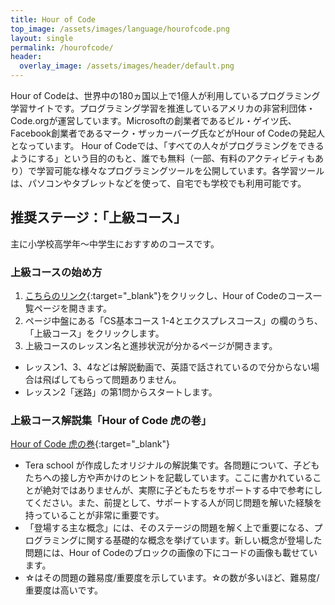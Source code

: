 ```yaml
---
title: Hour of Code
top_image: /assets/images/language/hourofcode.png
layout: single
permalink: /hourofcode/
header:
  overlay_image: /assets/images/header/default.png
---
```

Hour of Codeは、世界中の180ヵ国以上で1億人が利用しているプログラミング学習サイトです。プログラミング学習を推進しているアメリカの非営利団体・Code.orgが運営しています。Microsoftの創業者であるビル・ゲイツ氏、Facebook創業者であるマーク・ザッカーバーグ氏などがHour of Codeの発起人となっています。
Hour of Codeでは、「すべての人々がプログラミングをできるようにする」という目的のもと、誰でも無料（一部、有料のアクティビティもあり）で学習可能な様々なプログラミングツールを公開しています。各学習ツールは、パソコンやタブレットなどを使って、自宅でも学校でも利用可能です。

## 推奨ステージ：「上級コース」
主に小学校高学年〜中学生におすすめのコースです。

### 上級コースの始め方
1. [こちらのリンク](https://studio.code.org/courses){:target="_blank"}をクリックし、Hour of Codeのコース一覧ページを開きます。
2. ページ中盤にある「CS基本コース 1-4とエクスプレスコース」の欄のうち、「上級コース」をクリックします。
3. 上級コースのレッスン名と進捗状況が分かるページが開きます。
 - レッスン1、3、4などは解説動画で、英語で話されているので分からない場合は飛ばしてもらって問題ありません。
 - レッスン2「迷路」の第1問からスタートします。

### 上級コース解説集「Hour of Code 虎の巻」
[Hour of Code 虎の巻](https://drive.google.com/file/d/1jmr5-AhZxff15F8RiWmf236_B1UaOfJR/view?usp=sharing){:target="_blank"}
- Tera school が作成したオリジナルの解説集です。各問題について、子どもたちへの接し方や声かけのヒントを記載しています。ここに書かれていることが絶対ではありませんが、実際に子どもたちをサポートする中で参考にしてください。また、前提として、サポートする人が同じ問題を解いた経験を持っていることが非常に重要です。
- 「登場する主な概念」には、そのステージの問題を解く上で重要になる、プログラミングに関する基礎的な概念を挙げています。新しい概念が登場した問題には、Hour of Codeのブロックの画像の下にコードの画像も載せています。
- ☆はその問題の難易度/重要度を示しています。☆の数が多いほど、難易度/重要度は高いです。

